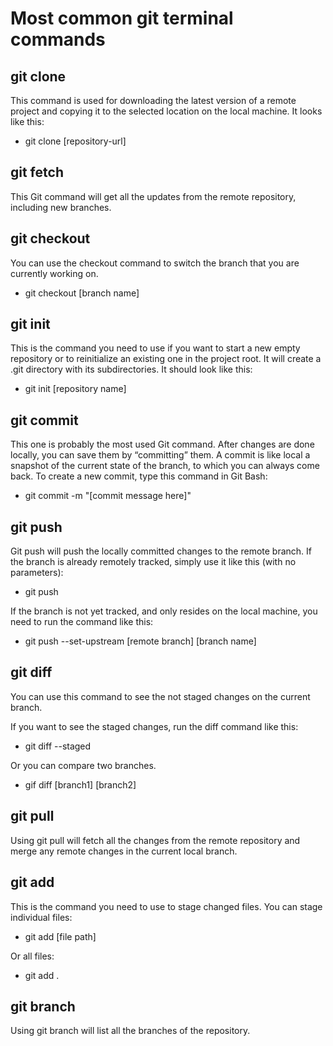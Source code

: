 # Most common git terminal commands

## git clone

This command is used for downloading the latest version of a remote project and
copying it to the selected location on the local machine. It looks like this:

- git clone [repository-url]

## git fetch

This Git command will get all the updates from the remote repository, including
new branches.

## git checkout

You can use the checkout command to switch the branch that you are currently
working on.

- git checkout [branch name]

## git init

This is the command you need to use if you want to start a new empty repository
or to reinitialize an existing one in the project root. It will create a .git
directory with its subdirectories. It should look like this:

- git init [repository name]

## git commit

This one is probably the most used Git command. After changes are done locally,
you can save them by “committing” them. A commit is like local a snapshot of the
current state of the branch, to which you can always come back. To create a new
commit, type this command in Git Bash:

- git commit -m "[commit message here]"

## git push

Git push will push the locally committed changes to the remote branch. If the
branch is already remotely tracked, simply use it like this (with no
parameters):

- git push

If the branch is not yet tracked, and only resides on the local machine, you
need to run the command like this:

- git push --set-upstream [remote branch] [branch name]

## git diff

You can use this command to see the not staged changes on the current branch.

If you want to see the staged changes, run the diff command like this:

- git diff --staged

Or you can compare two branches.

- gif diff [branch1] [branch2]

## git pull

Using git pull will fetch all the changes from the remote repository and merge
any remote changes in the current local branch.

## git add

This is the command you need to use to stage changed files. You can stage
individual files:

- git add [file path]

Or all files:

- git add .

## git branch

Using git branch will list all the branches of the repository.
